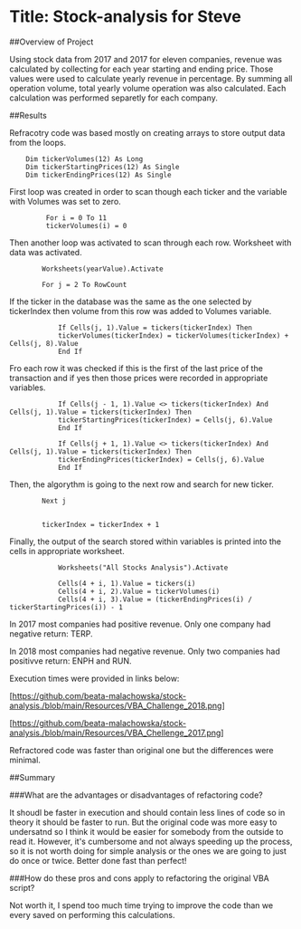 # Title: Stock-analysis for Steve

##Overview of Project

Using stock data from 2017 and 2017 for eleven companies, revenue was calculated by collecting for each year starting and ending price. Those values were used to calculate yearly revenue in percentage. By summing all operation volume, total yearly volume operation was also calculated. Each calculation was performed separetly for each company. 

##Results

Refracotry code was based mostly on creating arrays to store output data from the loops.

        Dim tickerVolumes(12) As Long
        Dim tickerStartingPrices(12) As Single
        Dim tickerEndingPrices(12) As Single
    
First loop was created in order to scan though each ticker and the variable with Volumes was set to zero. 

             For i = 0 To 11
             tickerVolumes(i) = 0
    
Then another loop was activated to scan through each row.  Worksheet with data was activated. 
  
            Worksheets(yearValue).Activate
            
            For j = 2 To RowCount

If the ticker in the database was the same as the one selected by tickerIndex then volume from this row was added to Volumes variable.

                If Cells(j, 1).Value = tickers(tickerIndex) Then
                tickerVolumes(tickerIndex) = tickerVolumes(tickerIndex) + Cells(j, 8).Value
                End If
                
                
Fro each row it was checked if this is the first of the last price of the transaction and if yes then those prices were recorded in appropriate variables. 

                If Cells(j - 1, 1).Value <> tickers(tickerIndex) And Cells(j, 1).Value = tickers(tickerIndex) Then
                tickerStartingPrices(tickerIndex) = Cells(j, 6).Value
                End If
                
                If Cells(j + 1, 1).Value <> tickers(tickerIndex) And Cells(j, 1).Value = tickers(tickerIndex) Then
                tickerEndingPrices(tickerIndex) = Cells(j, 6).Value
                End If

Then, the algorythm is going to the next row and search for new ticker.                    

            Next j

                     
            tickerIndex = tickerIndex + 1
    
Finally, the output of the search stored within variables is printed into the cells in appropriate worksheet. 


                Worksheets("All Stocks Analysis").Activate
                
                Cells(4 + i, 1).Value = tickers(i)
                Cells(4 + i, 2).Value = tickerVolumes(i)
                Cells(4 + i, 3).Value = (tickerEndingPrices(i) / tickerStartingPrices(i)) - 1
            

In 2017 most companies had positive revenue. Only one company had negative return: TERP. 

In 2018 most companies had negative revenue. Only two companies had positivve return: ENPH and RUN. 


Execution times were provided in links below:

[https://github.com/beata-malachowska/stock-analysis./blob/main/Resources/VBA_Challenge_2018.png]

[https://github.com/beata-malachowska/stock-analysis./blob/main/Resources/VBA_Chellenge_2017.png]

Refractored code was faster than original one but the differences were minimal.  

##Summary

###What are the advantages or disadvantages of refactoring code?

It shoudl be faster in execution and should contain less lines of code so in theory it should be faster to run. But the original code was more easy to undersatnd so I think it would be easier for somebody from the outside to read it. However, it's cumbersome and not always speeding up the process, so it is not worth doing for simple analysis or the ones we are going to just do once or twice. Better done fast than perfect! 

###How do these pros and cons apply to refactoring the original VBA script?

Not worth it, I spend too much time trying to improve the code than we every saved on performing this calculations. 
